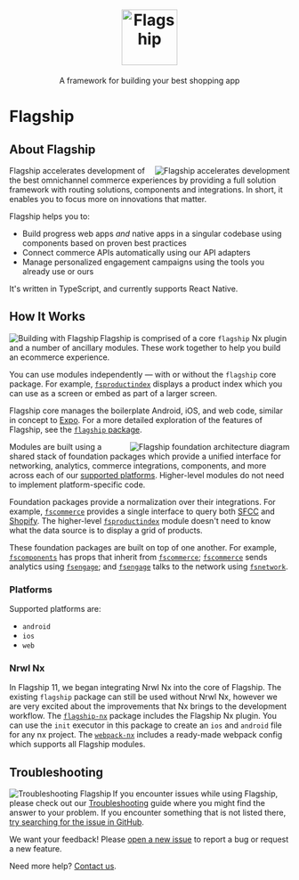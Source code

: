 <h1 align="center">
  <a href="https://brandingbrand.github.io/flagship/">
    <img alt="Flagship"
      src="https://user-images.githubusercontent.com/2915629/127563134-be64905e-d429-446d-9a53-a657c9613f6f.png"
      height="100">
  </a>
</h1>

<p align="center">
  A framework for building your best shopping app
</p>

# Flagship

## About Flagship

<img alt="Flagship accelerates development"
  src="https://user-images.githubusercontent.com/556070/38955661-4ff210c6-4323-11e8-960e-b568bc4b2bec.png"
  align="right">

Flagship accelerates development of the best omnichannel commerce experiences
by providing a full solution framework with routing solutions, components and
integrations. In short, it enables you to focus more on innovations that
matter.

Flagship helps you to:

- Build progress web apps _and_ native apps in a singular codebase using
  components based on proven best practices
- Connect commerce APIs automatically using our API adapters
- Manage personalized engagement campaigns using the tools you already use or
  ours

It's written in TypeScript, and currently supports React Native.

## How It Works

<img alt="Building with Flagship"
  src="https://user-images.githubusercontent.com/556070/38953855-09901dc6-431e-11e8-9e50-26cb694c91e2.png"
  align="left">

Flagship is comprised of a core `flagship` Nx plugin and a number of ancillary
modules. These work together to help you build an ecommerce experience.

You can use modules independently — with or without the `flagship` core
package. For example, [`fsproductindex`](packages/fsproductindex) displays a
product index which you can use as a screen or embed as part of a larger
screen.

Flagship core manages the boilerplate Android, iOS, and web code, similar in
concept to [Expo](https://expo.io). For a more detailed exploration of the
features of Flagship, see the [`flagship` package](libs/flagship).

<img alt="Flagship foundation architecture diagram"
  src="https://user-images.githubusercontent.com/2915629/68430966-26b39880-017f-11ea-880c-10a6466c8d3b.png"
  align="right">

Modules are built using a shared stack of foundation packages which provide a
unified interface for networking, analytics, commerce integrations, components,
and more across each of our [supported platforms](#platforms). Higher-level
modules do not need to implement platform-specific code.

Foundation packages provide a normalization over their integrations. For
example, [`fscommerce`](libs/fscommerce) provides a single interface to query
both [SFCC](https://www.salesforce.com) and [Shopify](https://www.shopify.com).
The higher-level [`fsproductindex`](libs/fsproductindex) module doesn't need to
know what the data source is to display a grid of products.

These foundation packages are built on top of one another. For example,
[`fscomponents`](libs/fscomponents) has props that inherit from
[`fscommerce`](libs/fscommerce); [`fscommerce`](libs/fscommerce) sends
analytics using [`fsengage`](libs/fsengage); and [`fsengage`](libs/fsengage)
talks to the network using [`fsnetwork`](libs/fsnetwork).

### Platforms

Supported platforms are:

- `android`
- `ios`
- `web`

### Nrwl Nx

In Flagship 11, we began integrating Nrwl Nx into the core of Flagship. The
existing `flagship` package can still be used without Nrwl Nx, however we are
very excited about the improvements that Nx brings to the development workflow.
The [`flagship-nx`](libs/flagship-nx) package includes the Flagship Nx plugin.
You can use the `init` executor in this package to create an `ios` and
`android` file for any nx project. The [`webpack-nx`]('libs/webpack-nx')
includes a ready-made webpack config which supports all Flagship modules.

## Troubleshooting

<img alt="Troubleshooting Flagship"
  src="https://user-images.githubusercontent.com/556070/38958560-9f7aab28-432b-11e8-8e67-68d781f5681d.png"
  align="left">

If you encounter issues while using Flagship, please check out our
[Troubleshooting](TROUBLESHOOTING.md) guide where you might find the answer to
your problem. If you encounter something that is not listed there, [try
searching for the issue in
GitHub](https://github.com/brandingbrand/flagship/issues).

We want your feedback! Please [open a new
issue](https://github.com/brandingbrand/flagship/issues/new) to report a bug or
request a new feature.

Need more help? [Contact us](mailto:product@brandingbrand.com).
